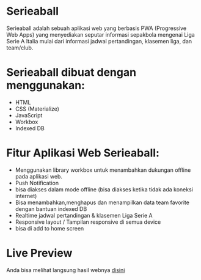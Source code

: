# Serieaball

Serieaball adalah sebuah aplikasi web yang berbasis PWA (Progressive Web Apps) yang menyediakan seputar informasi sepakbola mengenai Liga Serie A Italia mulai dari informasi jadwal pertandingan, klasemen liga, dan team/club.
<br>

# Serieaball dibuat dengan menggunakan:
<ul>
  <li>HTML</li>
  <li>CSS (Materialize)</li>
  <li>JavaScript</li>
  <li>Workbox</li>
  <li>Indexed DB</li>
</ul>

# Fitur Aplikasi Web Serieaball:
<ul>
  <li>Menggunakan library workbox untuk menambahkan dukungan offline pada aplikasi web.</li>
  <li>Push Notification</li>
  <li>bisa diakses dalam mode offline (bisa diakses ketika tidak ada koneksi internet)</li>
  <li>Bisa menambahkan,menghapus dan menampilkan data team favorite dengan bantuan indexed DB</li>
  <li>Realtime jadwal pertandingan & klasemen Liga Serie A</li>
  <li>Responsive layout / Tampilan responsive di semua device</li>
  <li>bisa di add to home screen</li>
</ul>

# Live Preview
Anda bisa melihat langsung hasil webnya [disini](https://serieaball.web.app/)
